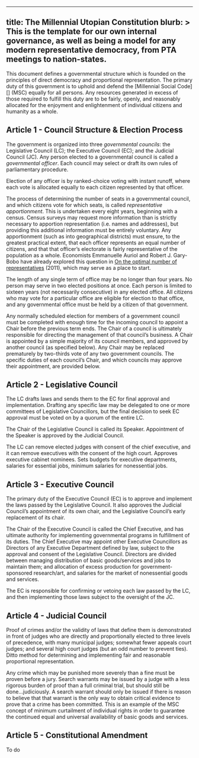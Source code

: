------------------------
title: The Millennial Utopian Constitution
blurb: >
  This is the template for our own internal governance, as well as being a model for any modern representative democracy, from PTA meetings to nation-states.
------------------------

This document defines a governmental structure which is founded on the principles of direct democracy and proportional representation. The primary duty of this government is to uphold and defend the [Millennial Social Code][] (MSC) equally for all persons. Any resources generated in excess of those required to fulfill this duty are to be fairly, openly, and reasonably allocated for the enjoyment and enlightenment of individual citizens and humanity as a whole.

## Article 1 - Council Structure & Election Process

The government is organized into three *governmental councils*: the Legislative Council (LC); the Executive Council (EC); and the Judicial Council (JC). Any person elected to a governmental council is called a *governmental officer*. Each council may select or draft its own rules of parliamentary procedure.

Election of any officer is by ranked-choice voting with instant runoff, where each vote is allocated equally to each citizen represented by that officer.

The process of determining the number of seats in a governmental council, and which citizens vote for which seats, is called *representative apportionment*. This is undertaken every eight years, beginning with a census. Census surveys may request more information than is strictly necessary to apportion representation (i.e. names and addresses), but providing this additional information must be entirely voluntary. Any apportionment (such as into geographical districts) must ensure, to the greatest practical extent, that each officer represents an equal number of citizens, and that that officer’s electorate is fairly representative of the population as a whole. Economists Emmanuelle Auriol and Robert J. Gary-Bobo have already explored this question in [On the optimal number of representatives](http://idei.fr/sites/default/files/medias/doc/by/auriol/representatives.pdf) (2011), which may serve as a place to start.

The length of any single term of office may be no longer than four years. No person may serve in two elected positions at once. Each person is limited to sixteen years (not necessarily consecutive) in any elected office. All citizens who may vote for a particular office are eligible for election to that office, and any governmental office must be held by a citizen of that government.

Any normally scheduled election for members of a government council must be completed with enough time for the incoming council to appoint a Chair before the previous term ends. The Chair of a council is ultimately responsible for directing the management of that council’s business. A Chair is appointed by a simple majority of its council members, and approved by another council (as specified below). Any Chair may be replaced prematurely by two-thirds vote of any two government councils. The specific duties of each council’s Chair, and which councils may approve their appointment, are provided below.

## Article 2 - Legislative Council

The LC drafts laws and sends them to the EC for final approval and implementation. Drafting any specific law may be delegated to one or more committees of Legislative Councillors, but the final decision to seek EC approval must be voted on by a quorum of the entire LC.

The Chair of the Legislative Council is called its Speaker. Appointment of the Speaker is approved by the Judicial Council.

The LC can remove elected judges with consent of the chief executive, and it can remove executives with the consent of the high court. Approves executive cabinet nominees. Sets budgets for executive departments, salaries for essential jobs, minimum salaries for nonessential jobs.

## Article 3 - Executive Council

The primary duty of the Executive Council (EC) is to approve and implement the laws passed by the Legislative Council. It also approves the Judicial Council’s appointment of its own chair, and the Legislative Council’s early replacement of its chair. 

The Chair of the Executive Council is called the Chief Executive, and has ultimate authority for implementing governmental programs in fulfillment of its duties. The Chief Executive may appoint other Executive Councillors as Directors of any Executive Department defined by law, subject to the approval and consent of the Legislative Council. Directors are divided between managing distribution of basic goods/services and jobs to maintain them; and allocation of excess production for government-sponsored research/art, and salaries for the market of nonessential goods and services.

The EC is responsible for confirming or vetoing each law passed by the LC, and then implementing those laws subject to the oversight of the JC.

## Article 4 - Judicial Council

Proof of crimes and/or the validity of laws that define them is demonstrated in front of judges who are directly and proportionally elected to three levels of precedence, with many municipal judges; somewhat fewer appeals court judges; and several high court judges (but an odd number to prevent ties). Ditto method for determining and implementing fair and reasonable proportional representation.

Any crime which may be punished more severely than a fine must be proven before a jury. Search warrants may be issued by a judge with a less rigorous burden of proof than a full criminal trial, but should still be done...judiciously. A search warrant should only be issued if there is reason to believe that that warrant is the only way to obtain critical evidence to prove that a crime has been committed. This is an example of the MSC concept of minimum curtailment of individual rights in order to guarantee the continued equal and universal availability of basic goods and services.

## Article 5 - Constitutional Amendment

To do
